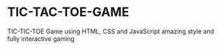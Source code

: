 # TIC-TAC-TOE-GAME
TIC-TIC-TOE Game using HTML, CSS and JavaScript amazing style and fully interactive gaming 
